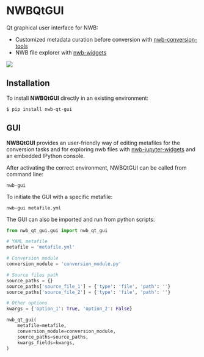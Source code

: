 # NWBQtGUI
Qt graphical user interface for NWB:

* Customized metadata curation before conversion with [nwb-conversion-tools](https://github.com/catalystneuro/nwb-conversion-tools)
* NWB file explorer with [nwb-widgets](https://github.com/NeurodataWithoutBorders/nwb-jupyter-widgets)

![](images/gif_gui0.gif)

## Installation
To install **NWBQtGUI** directly in an existing environment:
```
$ pip install nwb-qt-gui
```

## GUI
**NWBQtGUI** provides an user-friendly way of editing metafiles for the conversion tasks and for exploring nwb files with [nwb-jupyter-widgets](https://github.com/NeurodataWithoutBorders/nwb-jupyter-widgets) and an embedded IPython console.

After activating the correct environment, NWBQtGUI can be called from command line:
```shell
nwb-gui
```

To initiate the GUI with a specific metafile:
```shell
nwb-gui metafile.yml
```

The GUI can also be imported and run from python scripts:
```python
from nwb_qt_gui.gui import nwb_qt_gui

# YAML metafile
metafile = 'metafile.yml'

# Conversion module
conversion_module = 'conversion_module.py'

# Source files path
source_paths = {}
source_paths['source_file_1'] = {'type': 'file', 'path': ''}
source_paths['source_file_2'] = {'type': 'file', 'path': ''}

# Other options
kwargs = {'option_1': True, 'option_2': False}

nwb_qt_gui(
    metafile=metafile,
    conversion_module=conversion_module,
    source_paths=source_paths,
    kwargs_fields=kwargs,
)
```
